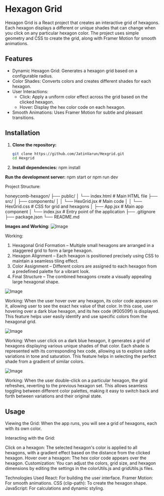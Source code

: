 # Hexagon Grid

Hexagon Grid is a React project that creates an interactive grid of hexagons. Each hexagon displays a different or unique shades that can change when you click on any particular hexagon color. The project uses simple geometry and CSS to create the grid, along with Framer Motion for smooth animations.

## Features

- Dynamic Hexagon Grid: Generates a hexagon grid based on a configurable radius.
- Color Shades: Converts colors and creates different shades for each hexagon.
- User Interactions: 
  - Click: Apply a uniform color effect across the grid based on the clicked hexagon.  
  - Hover: Display the hex color code on each hexagon.
- Smooth Animations: Uses Framer Motion for subtle and pleasant transitions.

## Installation

1. **Clone the repository:**

   ```bash
   git clone https://github.com/JatinVarun/Hexgrid.git
   cd Hexgrid

2.   **Install dependencies:**
npm install

**Run the development server:**
npm start or npm run dev

Project Structure:

honeycomb-hexagon/
├── public/
│   └── index.html         # Main HTML file
├── src/
│   ├── components/
│   │   └── HexGrid.jsx     # Main code
│   │   └── HexGrid.css     # CSS for grid and hexagons
│   ├── App.jsx             # Main app component
│   └── index.jsx           # Entry point of the application
├── .gitignore
├── package.json
└── README.md              

**Images and Working:**
 ![Image](https://github.com/user-attachments/assets/055025bd-e838-407e-9f03-415d4775e752)
   
   Working:
1) Hexagonal Grid Formation – Multiple small hexagons are arranged in a staggered grid to form a large hexagon.
2) Hexagon Alignment – Each hexagon is positioned precisely using CSS to maintain a seamless tiling effect.
3) Color Assignment – Different colors are assigned to each hexagon from a predefined palette for a vibrant look.
4) Final Structure – The combined hexagons create a visually appealing large hexagonal shape.

 ![Image](https://github.com/user-attachments/assets/725dee99-eded-41d7-8cee-0f101a198d00)

   Working:
   When the user hover over any hexagon, its color code appears on it, allowing user to see the exact hex value of that color. In this case, user hovering over a dark blue hexagon, and its hex code (#00509f) is 
   displayed. This feature helps user easily identify and use specific colors from the hexagonal grid.
   
 ![Image](https://github.com/user-attachments/assets/4673c53c-a9bf-4f1d-b60a-c7717d8e3a53)

   Working:
   When user click on a dark blue hexagon, it generates a grid of hexagons displaying various unique shades of that color. Each shade is represented with its corresponding hex code, allowing us to explore subtle 
   variations in tone and saturation. This feature helps in selecting the perfect shade from a gradient of similar colors.

 ![Image](https://github.com/user-attachments/assets/7d5a5db3-bab8-47eb-bc47-9bc80140885a)

   Working:
   When the user double-click on a particular hexagon, the grid refreshes, reverting to the previous hexagon set. This allows seamless toggling between different color palettes, making it easy to switch back and 
   forth between variations and their original state.
   

   
## Usage
Viewing the Grid:
When the app runs, you will see a grid of hexagons, each with its own color.

Interacting with the Grid:

Click on a hexagon: The selected hexagon's color is applied to all hexagons, with a gradient effect based on the distance from the clicked hexagon.
Hover over a hexagon: The hex color code appears over the hexagon.
Customization:
You can adjust the colors, grid size, and hexagon dimensions by editing the settings in the colorUtils.js and gridUtils.js files.

Technologies Used
React: For building the user interface.
Framer Motion: For smooth animations.
CSS (clip-path): To create the hexagon shape.
JavaScript: For calculations and dynamic styling.
